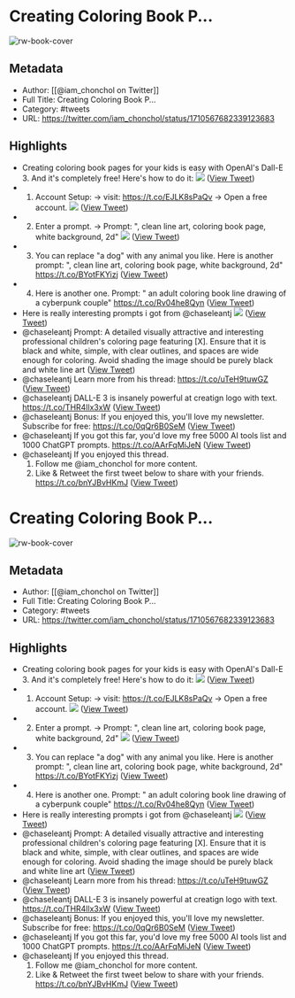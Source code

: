 # Creating Coloring Book P...

![rw-book-cover](https://pbs.twimg.com/profile_images/1621894338686128130/m-Ld26JR.jpg)

## Metadata
- Author: [[@iam_chonchol on Twitter]]
- Full Title: Creating Coloring Book P...
- Category: #tweets
- URL: https://twitter.com/iam_chonchol/status/1710567682339123683

## Highlights
- Creating coloring book pages for your kids is easy with OpenAI's Dall-E 3.
  And it's completely free!
  Here's how to do it: 
  ![](https://pbs.twimg.com/media/F70oPShXMAA9KdM.jpg) ([View Tweet](https://twitter.com/iam_chonchol/status/1710567682339123683))
- 1. Account Setup:
  → visit: https://t.co/EJLK8sPaQv
  → Open a free account. 
  ![](https://pbs.twimg.com/media/F70oQwPWwAAdZLz.jpg) ([View Tweet](https://twitter.com/iam_chonchol/status/1710567707014311990))
- 2. Enter a prompt.
  → Prompt: "<a dog>, clean line art, coloring book page, white background, 2d" 
  ![](https://pbs.twimg.com/media/F70oTfPXgAAIqxC.jpg) ([View Tweet](https://twitter.com/iam_chonchol/status/1710567758209904742))
- 3. You can replace "a dog" with any animal you like.
  Here is another prompt: 
  "<a lion>, clean line art, coloring book page, white background, 2d" https://t.co/BYotFKYizj ([View Tweet](https://twitter.com/iam_chonchol/status/1710567930742653405))
- 4. Here is another one.
  Prompt: 
  " an adult coloring book line drawing of a cyberpunk couple" https://t.co/Rv04he8Qyn ([View Tweet](https://twitter.com/iam_chonchol/status/1710568138490732718))
- Here is really interesting prompts i got from @chaseleantj 
  ![](https://pbs.twimg.com/media/F70osxqWAAAPZgc.jpg) ([View Tweet](https://twitter.com/iam_chonchol/status/1710568191594733965))
- @chaseleantj Prompt: A detailed visually attractive and interesting professional children's coloring page featuring [X]. Ensure that it is black and white, simple, with clear outlines, and spaces are wide enough for coloring. Avoid shading the image should be purely black and white line art ([View Tweet](https://twitter.com/iam_chonchol/status/1710568195801670141))
- @chaseleantj Learn more from his thread:
  https://t.co/uTeH9tuwGZ ([View Tweet](https://twitter.com/iam_chonchol/status/1710568198687322314))
- @chaseleantj DALL-E 3 is insanely powerful at creatign logo with text.
  https://t.co/THR4llx3xW ([View Tweet](https://twitter.com/iam_chonchol/status/1710568201749246025))
- @chaseleantj Bonus: If you enjoyed this, you'll love my newsletter.
  Subscribe for free:
  https://t.co/0qQr6B0SeM ([View Tweet](https://twitter.com/iam_chonchol/status/1710568204647489631))
- @chaseleantj If you got this far, you'd love my free 5000 AI tools list and 1000 ChatGPT prompts.
  https://t.co/AArFqMiJeN ([View Tweet](https://twitter.com/iam_chonchol/status/1710568207751184621))
- @chaseleantj If you enjoyed this thread.
  1. Follow me @iam_chonchol for more content.
  2. Like & Retweet the first tweet below to share with your friends.
  https://t.co/bnYJBvHKmJ ([View Tweet](https://twitter.com/iam_chonchol/status/1710568210611708348))
# Creating Coloring Book P...

![rw-book-cover](https://pbs.twimg.com/profile_images/1621894338686128130/m-Ld26JR.jpg)

## Metadata
- Author: [[@iam_chonchol on Twitter]]
- Full Title: Creating Coloring Book P...
- Category: #tweets
- URL: https://twitter.com/iam_chonchol/status/1710567682339123683

## Highlights
- Creating coloring book pages for your kids is easy with OpenAI's Dall-E 3.
  And it's completely free!
  Here's how to do it: 
  ![](https://pbs.twimg.com/media/F70oPShXMAA9KdM.jpg) ([View Tweet](https://twitter.com/iam_chonchol/status/1710567682339123683))
- 1. Account Setup:
  → visit: https://t.co/EJLK8sPaQv
  → Open a free account. 
  ![](https://pbs.twimg.com/media/F70oQwPWwAAdZLz.jpg) ([View Tweet](https://twitter.com/iam_chonchol/status/1710567707014311990))
- 2. Enter a prompt.
  → Prompt: "<a dog>, clean line art, coloring book page, white background, 2d" 
  ![](https://pbs.twimg.com/media/F70oTfPXgAAIqxC.jpg) ([View Tweet](https://twitter.com/iam_chonchol/status/1710567758209904742))
- 3. You can replace "a dog" with any animal you like.
  Here is another prompt: 
  "<a lion>, clean line art, coloring book page, white background, 2d" https://t.co/BYotFKYizj ([View Tweet](https://twitter.com/iam_chonchol/status/1710567930742653405))
- 4. Here is another one.
  Prompt: 
  " an adult coloring book line drawing of a cyberpunk couple" https://t.co/Rv04he8Qyn ([View Tweet](https://twitter.com/iam_chonchol/status/1710568138490732718))
- Here is really interesting prompts i got from @chaseleantj 
  ![](https://pbs.twimg.com/media/F70osxqWAAAPZgc.jpg) ([View Tweet](https://twitter.com/iam_chonchol/status/1710568191594733965))
- @chaseleantj Prompt: A detailed visually attractive and interesting professional children's coloring page featuring [X]. Ensure that it is black and white, simple, with clear outlines, and spaces are wide enough for coloring. Avoid shading the image should be purely black and white line art ([View Tweet](https://twitter.com/iam_chonchol/status/1710568195801670141))
- @chaseleantj Learn more from his thread:
  https://t.co/uTeH9tuwGZ ([View Tweet](https://twitter.com/iam_chonchol/status/1710568198687322314))
- @chaseleantj DALL-E 3 is insanely powerful at creatign logo with text.
  https://t.co/THR4llx3xW ([View Tweet](https://twitter.com/iam_chonchol/status/1710568201749246025))
- @chaseleantj Bonus: If you enjoyed this, you'll love my newsletter.
  Subscribe for free:
  https://t.co/0qQr6B0SeM ([View Tweet](https://twitter.com/iam_chonchol/status/1710568204647489631))
- @chaseleantj If you got this far, you'd love my free 5000 AI tools list and 1000 ChatGPT prompts.
  https://t.co/AArFqMiJeN ([View Tweet](https://twitter.com/iam_chonchol/status/1710568207751184621))
- @chaseleantj If you enjoyed this thread.
  1. Follow me @iam_chonchol for more content.
  2. Like & Retweet the first tweet below to share with your friends.
  https://t.co/bnYJBvHKmJ ([View Tweet](https://twitter.com/iam_chonchol/status/1710568210611708348))
